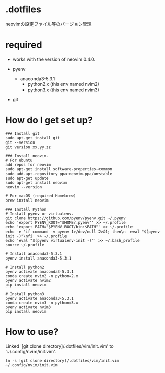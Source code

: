 # .dotfiles
neovimの設定ファイル等のバージョン管理

# required
- works with the version of neovim 0.4.0.
- pyenv
  - anaconda3-5.3.1
    - python2.x (this env named nvim2)
    - python3.x (this env named nvim3)

- git

# How do I get set up?
```
### Install git
sudo apt-get install git
git --version
git version xx.yy.zz

### Install neovim.
# For ubuntu
add repos for neovim
sudo apt-get install software-properties-common
sudo add-apt-repository ppa:neovim-ppa/unstable
sudo apt-get update
sudo apt-get install neovim
neovim --version

# For macOS (required Homebrew)
brew install neovim

### Install Python
# Install pyenv or virtualenv.
git clone https://github.com/pyenv/pyenv.git ~/.pyenv
echo 'export PYENV_ROOT="$HOME/.pyenv"' >> ~/.profile
echo 'export PATH="$PYENV_ROOT/bin:$PATH"' >> ~/.profile
echo -e 'if command -v pyenv 1>/dev/null 2>&1; then\n  eval "$(pyenv init -)"\nfi' >> ~/.profile
echo 'eval "$(pyenv virtualenv-init -)"' >> ~/.bash_profile
source ~/.profile

# Install anaconda3-5.3.1
pyenv install anaconda3-5.3.1

# Install python2
pyenv activate anaconda3-5.3.1
conda create nvim2 -n python=2.x
pyenv activate nvim2
pip install neovim

# Install python3
pyenv activate anaconda3-5.3.1
conda create nvim3 -n python=3.x
pyenv activate nvim3
pip install neovim
```
# How to use?
Linked '[git clone directory]/.dotfiles/vim/init.vim' to '~/.config/nvim/init.vim'.
```
ln -s [git clone directory]/.dotfiles/vim/init.vim ~/.config/nvim/init.vim
```
